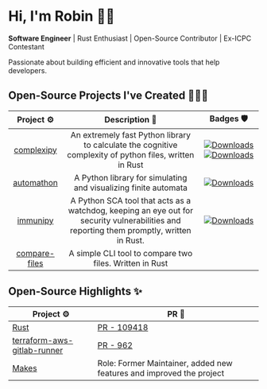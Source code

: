 # Hi, I'm Robin 👋🏾

**Software Engineer** | Rust Enthusiast | Open-Source Contributor | Ex-ICPC Contestant

Passionate about building efficient and innovative tools that help developers.


## Open-Source Projects I've Created 👨🏾‍💻

<div align="center">

| Project ⚙️ | Description 📝 | Badges 🛡️ |
| :---: | :---: | :---: |
| [complexipy](https://github.com/rohaquinlop/complexipy) | An extremely fast Python library to calculate the cognitive complexity of python files, written in Rust | [![Downloads](https://static.pepy.tech/badge/complexipy)](https://pepy.tech/project/complexipy) [![Downloads](https://static.pepy.tech/badge/complexipy/month)](https://pepy.tech/project/complexipy) |
| [automathon](https://github.com/rohaquinlop/automathon) | A Python library for simulating and visualizing finite automata | [![Downloads](https://static.pepy.tech/badge/automathon)](https://pepy.tech/project/automathon) |
| [immunipy](https://github.com/rohaquinlop/immunipy) | A Python SCA tool that acts as a watchdog, keeping an eye out for security vulnerabilities and reporting them promptly, written in Rust. | [![Downloads](https://static.pepy.tech/badge/immunipy)](https://pepy.tech/project/immunipy) |
| [compare-files](https://github.com/rohaquinlop/rust-compare-files) | A simple CLI tool to compare two files. Written in Rust | |

</div>

## Open-Source Highlights ✨

<div align="center">

| Project ⚙️ | PR 🔨 |
| --- | --- |
| [Rust](https://github.com/rust-lang/rust) | [PR - 109418](https://github.com/rust-lang/rust/pull/109418) |
| [terraform-aws-gitlab-runner](https://github.com/cattle-ops/terraform-aws-gitlab-runner) | [PR - 962](https://github.com/cattle-ops/terraform-aws-gitlab-runner/pull/962) |
| [Makes](https://github.com/fluidattacks/makes) | Role: Former Maintainer, added new features and improved the project |

</div>

